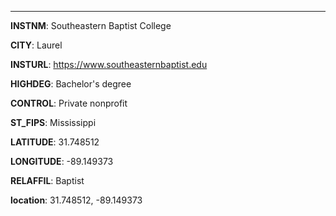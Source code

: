 
---
**INSTNM**: Southeastern Baptist College

**CITY**: Laurel

**INSTURL**: https://www.southeasternbaptist.edu

**HIGHDEG**: Bachelor's degree

**CONTROL**: Private nonprofit

**ST_FIPS**: Mississippi

**LATITUDE**: 31.748512

**LONGITUDE**: -89.149373

**RELAFFIL**: Baptist

**location**: 31.748512, -89.149373